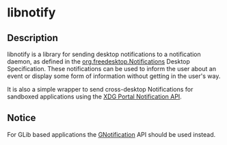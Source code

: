 # libnotify

## Description

libnotify is a library for sending desktop notifications to a notification
daemon, as defined in the [org.freedesktop.Notifications][fdo-spec] Desktop
Specification. These notifications can be used to inform the user about an event
or display some form of information without getting in the user's way.

It is also a simple wrapper to send cross-desktop Notifications for sandboxed
applications using the [XDG Portal Notification API][portal].

## Notice

For GLib based applications the [GNotification][gnotif] API should be used
instead.

[fdo-spec]: https://specifications.freedesktop.org/notification-spec/notification-spec-latest.html
[gnotif]: https://docs.gtk.org/gio/class.Notification.html
[portal]: https://github.com/flatpak/xdg-desktop-portal/blob/main/data/org.freedesktop.portal.Notification.xml
